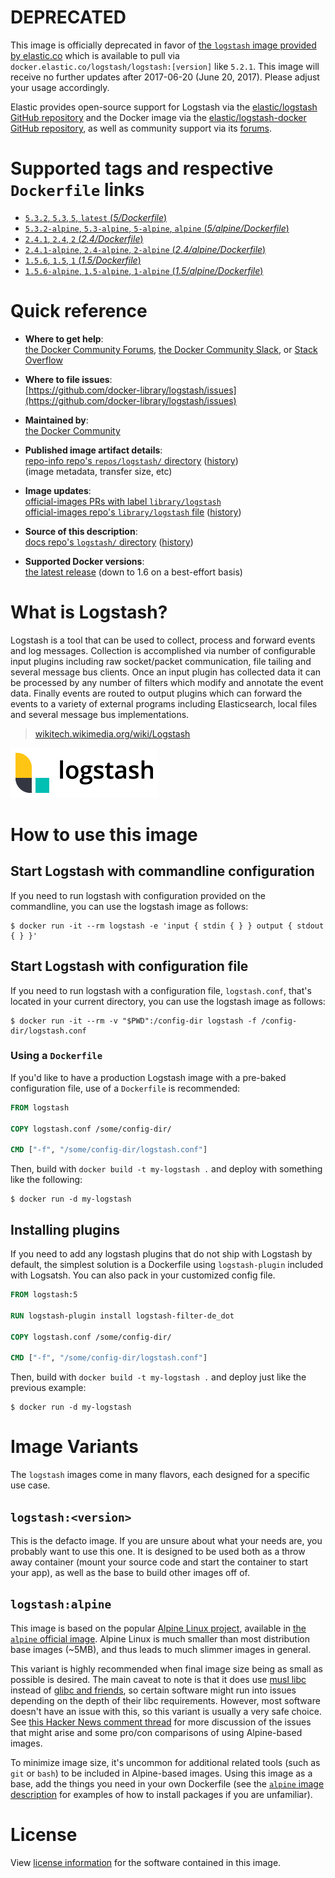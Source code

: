 <!--

********************************************************************************

WARNING:

    DO NOT EDIT "logstash/README.md"

    IT IS AUTO-GENERATED

    (from the other files in "logstash/" combined with a set of templates)

********************************************************************************

-->

# **DEPRECATED**

This image is officially deprecated in favor of [the `logstash` image provided by elastic.co](https://www.elastic.co/guide/en/logstash/current/docker.html) which is available to pull via `docker.elastic.co/logstash/logstash:[version]` like `5.2.1`. This image will receive no further updates after 2017-06-20 (June 20, 2017). Please adjust your usage accordingly.

Elastic provides open-source support for Logstash via the [elastic/logstash GitHub repository](https://github.com/elastic/logstash) and the Docker image via the [elastic/logstash-docker GitHub repository](https://github.com/elastic/logstash-docker), as well as community support via its [forums](https://discuss.elastic.co/c/logstash).

# Supported tags and respective `Dockerfile` links

-	[`5.3.2`, `5.3`, `5`, `latest` (*5/Dockerfile*)](https://github.com/docker-library/logstash/blob/1c6b5eb0f0764f1272454236845d10ddfb5e7392/5/Dockerfile)
-	[`5.3.2-alpine`, `5.3-alpine`, `5-alpine`, `alpine` (*5/alpine/Dockerfile*)](https://github.com/docker-library/logstash/blob/1c6b5eb0f0764f1272454236845d10ddfb5e7392/5/alpine/Dockerfile)
-	[`2.4.1`, `2.4`, `2` (*2.4/Dockerfile*)](https://github.com/docker-library/logstash/blob/754eeb919e42b1f6f2708b73f6f13cbc06fd722c/2.4/Dockerfile)
-	[`2.4.1-alpine`, `2.4-alpine`, `2-alpine` (*2.4/alpine/Dockerfile*)](https://github.com/docker-library/logstash/blob/6e2d8dc1263d098129a264deeca065129b6c4bca/2.4/alpine/Dockerfile)
-	[`1.5.6`, `1.5`, `1` (*1.5/Dockerfile*)](https://github.com/docker-library/logstash/blob/754eeb919e42b1f6f2708b73f6f13cbc06fd722c/1.5/Dockerfile)
-	[`1.5.6-alpine`, `1.5-alpine`, `1-alpine` (*1.5/alpine/Dockerfile*)](https://github.com/docker-library/logstash/blob/7eaa1cd9db876cd1e57371a7a515988c9768e7cc/1.5/alpine/Dockerfile)

# Quick reference

-	**Where to get help**:  
	[the Docker Community Forums](https://forums.docker.com/), [the Docker Community Slack](https://blog.docker.com/2016/11/introducing-docker-community-directory-docker-community-slack/), or [Stack Overflow](https://stackoverflow.com/search?tab=newest&q=docker)

-	**Where to file issues**:  
	[https://github.com/docker-library/logstash/issues](https://github.com/docker-library/logstash/issues)

-	**Maintained by**:  
	[the Docker Community](https://github.com/docker-library/logstash)

-	**Published image artifact details**:  
	[repo-info repo's `repos/logstash/` directory](https://github.com/docker-library/repo-info/blob/master/repos/logstash) ([history](https://github.com/docker-library/repo-info/commits/master/repos/logstash))  
	(image metadata, transfer size, etc)

-	**Image updates**:  
	[official-images PRs with label `library/logstash`](https://github.com/docker-library/official-images/pulls?q=label%3Alibrary%2Flogstash)  
	[official-images repo's `library/logstash` file](https://github.com/docker-library/official-images/blob/master/library/logstash) ([history](https://github.com/docker-library/official-images/commits/master/library/logstash))

-	**Source of this description**:  
	[docs repo's `logstash/` directory](https://github.com/docker-library/docs/tree/master/logstash) ([history](https://github.com/docker-library/docs/commits/master/logstash))

-	**Supported Docker versions**:  
	[the latest release](https://github.com/docker/docker/releases/latest) (down to 1.6 on a best-effort basis)

# What is Logstash?

Logstash is a tool that can be used to collect, process and forward events and log messages. Collection is accomplished via number of configurable input plugins including raw socket/packet communication, file tailing and several message bus clients. Once an input plugin has collected data it can be processed by any number of filters which modify and annotate the event data. Finally events are routed to output plugins which can forward the events to a variety of external programs including Elasticsearch, local files and several message bus implementations.

> [wikitech.wikimedia.org/wiki/Logstash](https://wikitech.wikimedia.org/wiki/Logstash)

![logo](https://raw.githubusercontent.com/docker-library/docs/3a5ee2af49550e2c692a15c339725b4967720db1/logstash/logo.png)

# How to use this image

## Start Logstash with commandline configuration

If you need to run logstash with configuration provided on the commandline, you can use the logstash image as follows:

```console
$ docker run -it --rm logstash -e 'input { stdin { } } output { stdout { } }'
```

## Start Logstash with configuration file

If you need to run logstash with a configuration file, `logstash.conf`, that's located in your current directory, you can use the logstash image as follows:

```console
$ docker run -it --rm -v "$PWD":/config-dir logstash -f /config-dir/logstash.conf
```

### Using a `Dockerfile`

If you'd like to have a production Logstash image with a pre-baked configuration file, use of a `Dockerfile` is recommended:

```dockerfile
FROM logstash

COPY logstash.conf /some/config-dir/

CMD ["-f", "/some/config-dir/logstash.conf"]
```

Then, build with `docker build -t my-logstash .` and deploy with something like the following:

```console
$ docker run -d my-logstash
```

## Installing plugins

If you need to add any logstash plugins that do not ship with Logstash by default, the simplest solution is a Dockerfile using `logstash-plugin` included with Logsatsh. You can also pack in your customized config file.

```dockerfile
FROM logstash:5

RUN logstash-plugin install logstash-filter-de_dot

COPY logstash.conf /some/config-dir/

CMD ["-f", "/some/config-dir/logstash.conf"]
```

Then, build with `docker build -t my-logstash .` and deploy just like the previous example:

```console
$ docker run -d my-logstash
```

# Image Variants

The `logstash` images come in many flavors, each designed for a specific use case.

## `logstash:<version>`

This is the defacto image. If you are unsure about what your needs are, you probably want to use this one. It is designed to be used both as a throw away container (mount your source code and start the container to start your app), as well as the base to build other images off of.

## `logstash:alpine`

This image is based on the popular [Alpine Linux project](http://alpinelinux.org), available in [the `alpine` official image](https://hub.docker.com/_/alpine). Alpine Linux is much smaller than most distribution base images (~5MB), and thus leads to much slimmer images in general.

This variant is highly recommended when final image size being as small as possible is desired. The main caveat to note is that it does use [musl libc](http://www.musl-libc.org) instead of [glibc and friends](http://www.etalabs.net/compare_libcs.html), so certain software might run into issues depending on the depth of their libc requirements. However, most software doesn't have an issue with this, so this variant is usually a very safe choice. See [this Hacker News comment thread](https://news.ycombinator.com/item?id=10782897) for more discussion of the issues that might arise and some pro/con comparisons of using Alpine-based images.

To minimize image size, it's uncommon for additional related tools (such as `git` or `bash`) to be included in Alpine-based images. Using this image as a base, add the things you need in your own Dockerfile (see the [`alpine` image description](https://hub.docker.com/_/alpine/) for examples of how to install packages if you are unfamiliar).

# License

View [license information](https://github.com/elastic/logstash/blob/master/LICENSE) for the software contained in this image.
